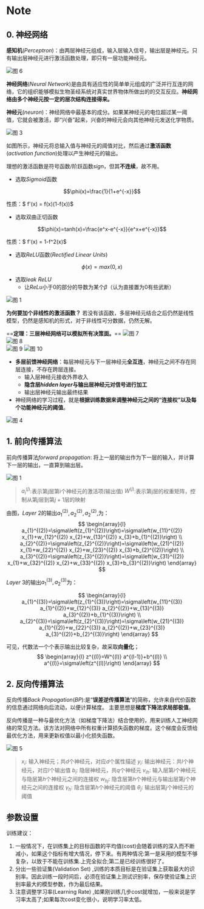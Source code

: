 # Note

## 0. 神经网络

**感知机**$(Perceptron)$：由两层神经元组成，输入层输入信号，输出层是神经元。只有输出层神经元进行激活函数处理，即只有一层功能神经元。

![图 6](../images/df0620dff055c7de999bf05bd2bcecb7bf06fc9893ef4fe1a1d09ffc0fc0b6bd.png)

**神经网络**$(Neural\ Network)$是由具有适应性的简单单元组成的广泛并行互连的网络，它的组织能够模拟生物圣经系统对真实世界物体所做出的的交互反应。**神经网络由多个神经元按一定的层次结构连接得来。**

**神经元**$(neuron)$：神经网络中最基本的成分。如果某神经元的电位超过某一阈值，它就会被激活，即“兴奋”起来，兴奋的神经元会向其他神经元发送化学物质。

![图 3](../images/40c7c4acfc111cfe74c92125faaab0917f754042cf58b5dd6b4cd6dcb31fea22.png)  

如图所示，神经元将总输入值与神经元的阈值对比，然后通过**激活函数**$(activation\ function)$处理以产生神经元的输出。

理想的激活函数是符号函数/阶跃函数$sign$，但其**不连续**，故不用。

- 选取$Sigmoid$函数

$$\phi(x)=\frac{1}{1+e^{-x}}$$

性质：$ f'(x) = f(x)(1-f(x))$

- 选取双曲正切函数

$$\phi(x)=tanh(x)=\frac{e^x-e^{-x}}{e^x+e^{-x}}$$

性质：$ f'(x) = 1-f^2(x)$

- 选取$ReLU$函数($Rectified\ Linear\ Units$)

$$
\phi(x) = max(0,x)
$$

- 选取$leak\ ReLU$
  - 让$ReLu$小于0的部分的导数为某个$\beta$（认为直接置为0有些武断）

![图 1](../images/2ab0b0c08473722dc23c7d9b817baf85495d33f614ff1686779b7e2b4595a506.png)  

**为何要加个非线性的激活函数？**
若没有该函数，多层神经元结合之后仍然是线性模型，仍然是感知机的形式，对于非线性可分数据，仍然无解。

==**定理：三层神经网络可以模拟所有决策面。**==
![图 7](../images/b93d8b5ee4e82757cfb07232bdf17eb3e593b93c8a995e80c7efb73b0691a24f.png)  
![图 8](../images/5db068a2efbd13ca8a7b563bac9ffc2d4d885359df2bcda18859c336744431a0.png)  
![图 9](../images/e3654e059ad604c5dca9885e8061d3ddd2a02ff11cd21da68b81a3324a767715.png)
![图 10](../images/af50a72579c71932aeb28e690033104e4be11c291daf8aa0c80cbe4c00591dc0.png)

- **多层前馈神经网络**：每层神经元与下一层神经元**全互连**，神经元之间不存在同层连接，不存在跨层连接。
  - 输入层神经元接收外界收入
  - **隐含层$hidden\ layer$与输出层神经元对信号进行加工**
  - 输出层神经元输出最终结果
- 神经网络的学习过程，就是**根据训练数据来调整神经元之间的“连接权”以及每个功能神经元的阈值**。

![图 4](../images/cc2b05babed3088fd114f5eef047f98871c0d5e181632a3d1af9d1802a67e701.png)

## 1. 前向传播算法

前向传播算法$forward\ propagation$: 将上一层的输出作为下一层的输入，并计算下一层的输出，一直算到输出层。

![图 1](../images/1d129e683b57b973c193b31f01e5619fe35a85fd0f14fa64b86096927ac6b125.png)  

> $a_i^{(j)}$:表示第j层第i个神经元的激活项(输出值)
> $W^{(j)}$:表示第j层的权重矩阵，控制从第$j$层到第$j+1$层的映射

由图，$Layer\ 2$的输出$a_1^{(2)}, a_2^{(2)}, a_2^{(2)},$为：
$$
\begin{array}{l}
a_{1}^{(2)}=\sigma\left(z_{1}^{(2)}\right)=\sigma\left(w_{11}^{(2)} x_{1}+w_{12}^{(2)} x_{2}+w_{13}^{(2)} x_{3}+b_{1}^{(2)}\right) \\
a_{2}^{(2)}=\sigma\left(z_{2}^{(2)}\right)=\sigma\left(w_{21}^{(2)} x_{1}+w_{22}^{(2)} x_{2}+w_{23}^{(2)} x_{3}+b_{2}^{(2)}\right) \\
a_{3}^{(2)}=\sigma\left(z_{3}^{(2)}\right)=\sigma\left(w_{31}^{(2)} x_{1}+w_{32}^{(2)} x_{2}+w_{33}^{(2)} x_{3}+b_{3}^{(2)}\right)
\end{array}
$$

$Layer\ 3$的输出$a_1^{(3)}, a_2^{(3)}$为：

$$
\begin{array}{l}
a_{1}^{(3)}=\sigma\left(z_{1}^{(3)}\right)=\sigma\left(w_{11}^{(3)} a_{1}^{(2)}+w_{12}^{(3)} a_{2}^{(2)}+w_{13}^{(3)} a_{3}^{(2)}+b_{1}^{(3)}\right) \\
a_{2}^{(3)}=\sigma\left(z_{2}^{(3)}\right)=\sigma\left(w_{21}^{(3)} a_{1}^{(2)}+w_{22}^{(3)} a_{2}^{(2)}+w_{23}^{(3)} a_{3}^{(2)}+b_{2}^{(3)}\right)
\end{array}
$$

可见，代数法一个个表示输出比较复杂，故采取**向量化**；
$$
\begin{array}{l}
z^{(l)}=W^{(l)} a^{(l-1)}+b^{(l)} \\
a^{(l)}=\sigma\left(z^{(l)}\right)
\end{array}
$$

## 2. 反向传播算法

反向传播$Back\ Propagation (BP)$:是“**误差逆传播算法**”的简称，允许来自代价函数的信息通过网络向后流动，以便计算梯度。
主要思想是**梯度下降法求局部极值**。

反向传播是一种与最优化方法（如梯度下降法）结合使用的，用来训练人工神经网络的常见方法。该方法对网络中所有权重计算损失函数的梯度。这个梯度会反馈给最优化方法，用来更新权值以最小化损失函数。

![图 5](../images/10f9fb8a56e10be286de87a65112327bcdb04dc569f2bff7d645cb7622d62937.png)  

> $x_i$: 输入神经元；共$d$个神经元，对应$d$个属性描述
> $y_i$: 输出神经元：共$l$个神经元，对应$l$个输出值
> $b_i$: 隐层神经元，共$q$个神经元
> $v_{ih}$: 输入层第$i$个神经元与隐层第$h$个神经元之间的连接权
> $w_{hj}$: 隐含层第$h$个神经元与输出层第$j$个神经元之间的连接权
> $\gamma_h$: 隐含层第$h$个神经元的阈值
> $\theta_j$: 输出层第$j$个神经元的阈值

## 参数设置

训练建议：

1. 一般情况下，在训练集上的目标函数的平均值(cost)会随着训练的深入而不断减小，如果这个指标有增大情况，停下来。有两种情况:第一是采用的模型不够复杂，以致于不能在训练集.上完全拟合;第二是已经训练很好了。
2. 分出一些验证集(Validation Set) ,训练的本质目标是在验证集上获取最大的识别率。因此训练一段时间后，必须在验证集上测试识别率，保存使验证集上识别率最大的模型参数，作为最后结果。
3. 注意调整学习率(Learning Rate) ,如果刚训练几步cost就增加，一般来说是学习率太高了;如果每次cost变化很小，说明学习率太低。
